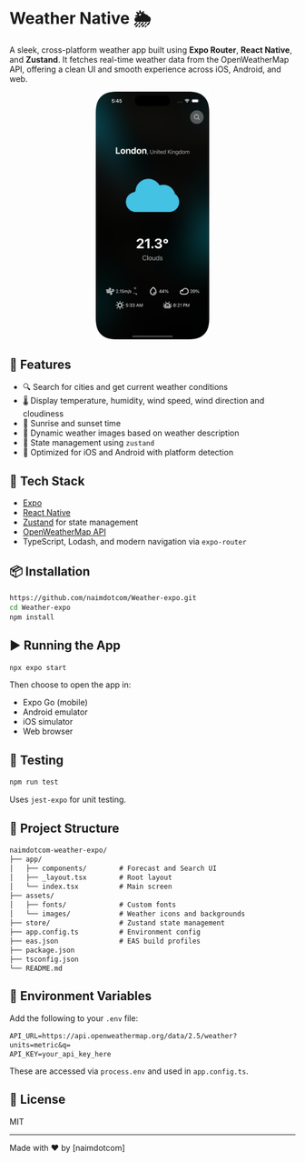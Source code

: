 # Weather Native 🌦️

A sleek, cross-platform weather app built using **Expo Router**, **React Native**, and **Zustand**. It fetches real-time weather data from the OpenWeatherMap API, offering a clean UI and smooth experience across iOS, Android, and web.

<p align="center">
<img src="./readme_images/Simulator Screenshot - iPhone 16 Pro - 2025-04-30 at 17.45.29.png" width='200' />
</p>

## 🚀 Features

- 🔍 Search for cities and get current weather conditions
- 🌡️ Display temperature, humidity, wind speed, wind direction and cloudiness
- 🌅 Sunrise and sunset time
- 🎨 Dynamic weather images based on weather description
- 🧠 State management using `zustand`
- 📱 Optimized for iOS and Android with platform detection

## 🧰 Tech Stack

- [Expo](https://expo.dev/)
- [React Native](https://reactnative.dev/)
- [Zustand](https://github.com/pmndrs/zustand) for state management
- [OpenWeatherMap API](https://openweathermap.org/api)
- TypeScript, Lodash, and modern navigation via `expo-router`

## 📦 Installation

```bash
https://github.com/naimdotcom/Weather-expo.git
cd Weather-expo
npm install
```

## ▶️ Running the App

```bash
npx expo start
```

Then choose to open the app in:

- Expo Go (mobile)
- Android emulator
- iOS simulator
- Web browser

## 🧪 Testing

```bash
npm run test
```

Uses `jest-expo` for unit testing.

## 🔧 Project Structure

```
naimdotcom-weather-expo/
├── app/
│   ├── components/        # Forecast and Search UI
│   ├── _layout.tsx        # Root layout
│   └── index.tsx          # Main screen
├── assets/
│   ├── fonts/             # Custom fonts
│   └── images/            # Weather icons and backgrounds
├── store/                 # Zustand state management
├── app.config.ts          # Environment config
├── eas.json               # EAS build profiles
├── package.json
├── tsconfig.json
└── README.md
```

## 🔐 Environment Variables

Add the following to your `.env` file:

```env
API_URL=https://api.openweathermap.org/data/2.5/weather?units=metric&q=
API_KEY=your_api_key_here
```

These are accessed via `process.env` and used in `app.config.ts`.

## 📄 License

MIT

---

Made with ❤️ by [naimdotcom]
